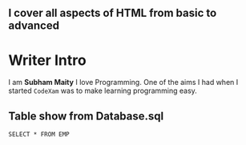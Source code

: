 ## I cover all aspects of HTML from basic to advanced

# Writer Intro
I am **Subham Maity**
I love Programming. One of the aims I had when I started ```CodeXam``` was to make learning programming easy.

## Table show from Database.sql

```roomsql
SELECT * FROM EMP
```